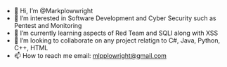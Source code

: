 - 👋 Hi, I’m @Markplowwright
- 👀 I’m interested in Software Development and Cyber Security such as Pentest and Monitoring  
- 🌱 I’m currently learning aspects of Red Team and SQLI along with XSS 
- 💞️ I’m looking to collaborate on any project relatign to C#, Java, Python, C++, HTML 
- 📫 How to reach me email: mlpplowright@gmail.com

<!---
Markplowwright/Markplowwright is a ✨ special ✨ repository because its `README.md` (this file) appears on your GitHub profile.
You can click the Preview link to take a look at your changes.
--->
